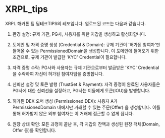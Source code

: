 # XRPL_tips
XRPL 해커톤 팀 딥테크TIPS의 레포입니다.
업로드된 코드는 다음과 같습니다.

1. 환경 설정: 규제 기관, PG사, 사용자를 위한 지갑을 생성하고 활성화합니다.

2. 도메인 및 자격 증명 생성 (Credential & Domain): 규제 기관이 '허가된 참여자'만 들어올 수 있는 PermissionedDomain을 생성합니다. 이 도메인에 들어오기 위한 조건으로, 규제 기관이 발급한 'KYC' Credential이 필요합니다.

3. 자격 증명 수락: PG사와 사용자는 규제 기관으로부터 발급받은 'KYC' Credential을 수락하여 자신이 허가된 참여자임을 증명합니다.

4. 신뢰선 설정 및 토큰 발행 (TrustSet & Payment): 자격 증명이 완료된 사용자들은 PG사에 대한 신뢰선을 설정하고, PG사는 이들에게 토큰(IOU)을 발행합니다.

5. 허가된 DEX 오퍼 생성 (Permissioned DEX): 사용자 A가 PermissionedDomain 내에서만 거래할 수 있는 주문(Offer) 을 생성합니다. 이를 통해 허가받지 않은 외부 참여자는 이 거래에 접근할 수 없게 됩니다.

6. 원장 상태 확인: 모든 과정이 끝난 후, 각 지갑의 잔액과 생성된 원장 객체(Domain, Offer 등)를 확인합니다.
